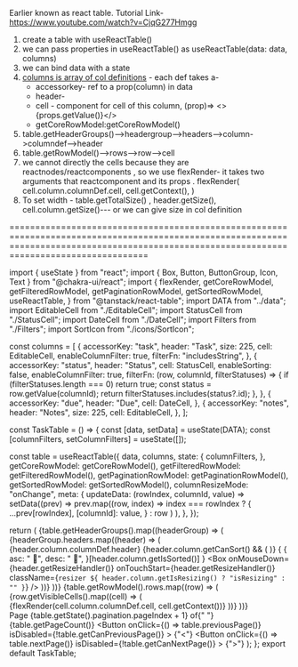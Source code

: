 Earlier known as react table.
Tutorial Link- https://www.youtube.com/watch?v=CjqG277Hmgg

1. create a table with useReactTable()
2. we can pass properties in useReactTable() as useReactTable(data: data, columns)
3. we can bind data with a state
4. [columns is array of col definitions](https://tanstack.com/table/latest/docs/api/core/column-def) - each def takes a- 
      - accessorkey- ref to a prop(column) in data
      - header- 
      - cell - component for cell of this column, (prop)=> <> {props.getValue()}</>
      - getCoreRowModel:getCoreRowModel() 
5. table.getHeaderGroups()-->headergroup-->headers-->column->columndef-->header
6. table.getRowModel()-->rows-->row-->cell
7. we cannot directly the cells because they are reactnodes/reactcomponents , so we use flexRender- it takes two arguments that reactcomponent and its props .                                    flexRender(
       cell.column.columnDef.cell,
       cell.getContext(),
    )
8. To set width - table.getTotalSize() , header.getSize(), cell.column.getSize()--- or we can give size in col definition

=============================================================================================================================================================================================

import { useState } from "react";
import { Box, Button, ButtonGroup, Icon, Text } from "@chakra-ui/react";
import {
  flexRender,
  getCoreRowModel,
  getFilteredRowModel,
  getPaginationRowModel,
  getSortedRowModel,
  useReactTable,
} from "@tanstack/react-table";
import DATA from "../data";
import EditableCell from "./EditableCell";
import StatusCell from "./StatusCell";
import DateCell from "./DateCell";
import Filters from "./Filters";
import SortIcon from "./icons/SortIcon";

const columns = [
  {
    accessorKey: "task",
    header: "Task",
    size: 225,
    cell: EditableCell,
    enableColumnFilter: true,
    filterFn: "includesString",
  },
  {
    accessorKey: "status",
    header: "Status",
    cell: StatusCell,
    enableSorting: false,
    enableColumnFilter: true,
    filterFn: (row, columnId, filterStatuses) => {
      if (filterStatuses.length === 0) return true;
      const status = row.getValue(columnId);
      return filterStatuses.includes(status?.id);
    },
  },
  {
    accessorKey: "due",
    header: "Due",
    cell: DateCell,
  },
  {
    accessorKey: "notes",
    header: "Notes",
    size: 225,
    cell: EditableCell,
  },
];

const TaskTable = () => {
  const [data, setData] = useState(DATA);
  const [columnFilters, setColumnFilters] = useState([]);

  const table = useReactTable({
    data,
    columns,
    state: {
      columnFilters,
    },
    getCoreRowModel: getCoreRowModel(),
    getFilteredRowModel: getFilteredRowModel(),
    getPaginationRowModel: getPaginationRowModel(),
    getSortedRowModel: getSortedRowModel(),
    columnResizeMode: "onChange",
    meta: {
      updateData: (rowIndex, columnId, value) =>
        setData((prev) =>
          prev.map((row, index) =>
            index === rowIndex
              ? {
                  ...prev[rowIndex],
                  [columnId]: value,
                }
              : row
          )
        ),
    },
  });

  return (
    <Box>
      <Filters
        columnFilters={columnFilters}
        setColumnFilters={setColumnFilters}
      />
      <Box className="table" w={table.getTotalSize()}>
        {table.getHeaderGroups().map((headerGroup) => (
          <Box className="tr" key={headerGroup.id}>
            {headerGroup.headers.map((header) => (
              <Box className="th" w={header.getSize()} key={header.id}>
                {header.column.columnDef.header}
                {header.column.getCanSort() && (
                  <Icon
                    as={SortIcon}
                    mx={3}
                    fontSize={14}
                    onClick={header.column.getToggleSortingHandler()}
                  />
                )}
                {
                  {
                    asc: " 🔼",
                    desc: " 🔽",
                  }[header.column.getIsSorted()]
                }
                <Box
                  onMouseDown={header.getResizeHandler()}
                  onTouchStart={header.getResizeHandler()}
                  className={`resizer ${
                    header.column.getIsResizing() ? "isResizing" : ""
                  }`}
                />
              </Box>
            ))}
          </Box>
        ))}
        {table.getRowModel().rows.map((row) => (
          <Box className="tr" key={row.id}>
            {row.getVisibleCells().map((cell) => (
              <Box className="td" w={cell.column.getSize()} key={cell.id}>
                {flexRender(cell.column.columnDef.cell, cell.getContext())}
              </Box>
            ))}
          </Box>
        ))}
      </Box>
      <br />
      <Text mb={2}>
        Page {table.getState().pagination.pageIndex + 1} of{" "}
        {table.getPageCount()}
      </Text>
      <ButtonGroup size="sm" isAttached variant="outline">
        <Button
          onClick={() => table.previousPage()}
          isDisabled={!table.getCanPreviousPage()}
        >
          {"<"}
        </Button>
        <Button
          onClick={() => table.nextPage()}
          isDisabled={!table.getCanNextPage()}
        >
          {">"}
        </Button>
      </ButtonGroup>
    </Box>
  );
};
export default TaskTable;